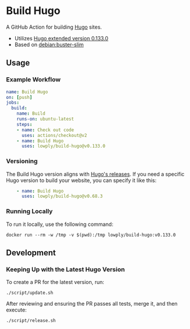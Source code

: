 # Build Hugo

A GitHub Action for building [Hugo](https://gohugo.io/) sites.

- Utilizes [Hugo extended version 0.133.0](https://github.com/gohugoio/hugo/releases/tag/v0.133.0)
- Based on [debian:buster-slim](https://hub.docker.com/_/debian/)

## Usage

### Example Workflow

```yaml
name: Build Hugo
on: [push]
jobs:
  build:
    name: Build
    runs-on: ubuntu-latest
    steps:
    - name: Check out code
      uses: actions/checkout@v2
    - name: Build Hugo
      uses: lowply/build-hugo@v0.133.0
```

### Versioning

The Build Hugo version aligns with [Hugo's releases](https://github.com/gohugoio/hugo/releases). If you need a specific Hugo version to build your website, you can specify it like this:

```yaml
    - name: Build Hugo
      uses: lowply/build-hugo@v0.68.3
```

### Running Locally

To run it locally, use the following command:

```
docker run --rm -w /tmp -v $(pwd):/tmp lowply/build-hugo:v0.133.0
```

## Development

### Keeping Up with the Latest Hugo Version

To create a PR for the latest version, run:

```
./script/update.sh
```

After reviewing and ensuring the PR passes all tests, merge it, and then execute:

```
./script/release.sh
```

